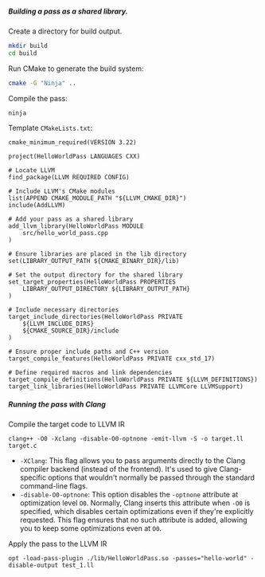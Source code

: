 ##### Building a pass as a shared library.

Create a directory for build output.
```bash
mkdir build
cd build
```

Run CMake to generate the build system:
```bash
cmake -G "Ninja" ..
```

Compile the pass:
```bash
ninja
```

Template `CMakeLists.txt`:
```
cmake_minimum_required(VERSION 3.22)

project(HelloWorldPass LANGUAGES CXX)

# Locate LLVM
find_package(LLVM REQUIRED CONFIG)

# Include LLVM's CMake modules
list(APPEND CMAKE_MODULE_PATH "${LLVM_CMAKE_DIR}")
include(AddLLVM)

# Add your pass as a shared library
add_llvm_library(HelloWorldPass MODULE
    src/hello_world_pass.cpp
)

# Ensure libraries are placed in the lib directory
set(LIBRARY_OUTPUT_PATH ${CMAKE_BINARY_DIR}/lib)

# Set the output directory for the shared library
set_target_properties(HelloWorldPass PROPERTIES
    LIBRARY_OUTPUT_DIRECTORY ${LIBRARY_OUTPUT_PATH}
)

# Include necessary directories
target_include_directories(HelloWorldPass PRIVATE 
    ${LLVM_INCLUDE_DIRS} 
    ${CMAKE_SOURCE_DIR}/include
)

# Ensure proper include paths and C++ version
target_compile_features(HelloWorldPass PRIVATE cxx_std_17)

# Define required macros and link dependencies
target_compile_definitions(HelloWorldPass PRIVATE ${LLVM_DEFINITIONS})
target_link_libraries(HelloWorldPass PRIVATE LLVMCore LLVMSupport)

```

##### Running the pass with Clang

Compile the target code to LLVM IR
```
clang++ -O0 -Xclang -disable-O0-optnone -emit-llvm -S -o target.ll target.c
```
- `-XClang`: This flag allows you to pass arguments directly to the Clang compiler backend (instead of the frontend). It's used to give Clang-specific options that wouldn't normally be passed through the standard command-line flags.
- `-disable-O0-optnone`: This option disables the `-optnone` attribute at optimization level `O0`. Normally, Clang inserts this attribute when `-O0` is specified, which disables certain optimizations even if they're explicitly requested. This flag ensures that no such attribute is added, allowing you to keep some optimizations even at `O0`.

Apply the pass to the LLVM IR
```
opt -load-pass-plugin ./lib/HelloWorldPass.so -passes="hello-world" -disable-output test_1.ll
```

